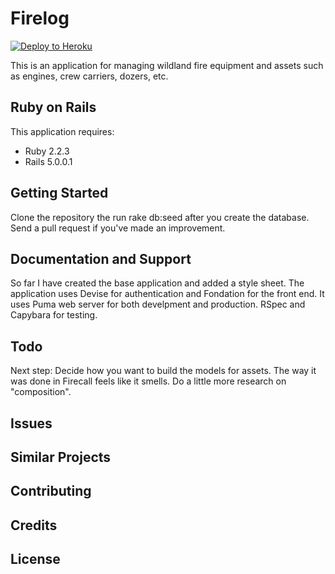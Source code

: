 Firelog
================

[![Deploy to Heroku](https://www.herokucdn.com/deploy/button.png)](https://heroku.com/deploy)

This is an application for managing wildland fire equipment and assets such as engines, crew carriers, dozers, etc.

Ruby on Rails
-------------

This application requires:

- Ruby 2.2.3
- Rails 5.0.0.1


Getting Started
---------------
Clone the repository the run rake db:seed after you create the database. Send a pull request if you've made an improvement.

Documentation and Support
-------------------------

So far I have created the base application and added a style sheet. The application uses Devise for authentication and Fondation for the front end. It uses Puma web server for both develpment and production. RSpec and Capybara for testing. 

Todo
-------------
Next step: Decide how you want to build the models for assets. The way it was done in Firecall feels like it smells. Do a little more research on "composition".

Issues
-------------

Similar Projects
----------------

Contributing
------------

Credits
-------

License
-------
